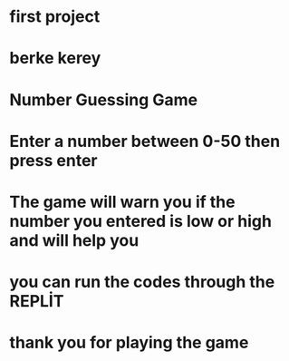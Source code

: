 # first project
# berke kerey
# Number Guessing Game
# Enter a number between 0-50 then press enter
# The game will warn you if the number you entered is low or high and will help you
# you can run the codes through the REPLİT
# thank you for playing the game
